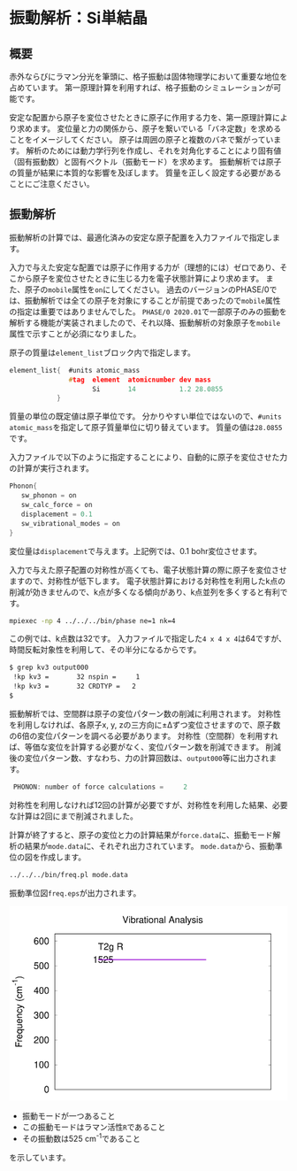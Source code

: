 # 振動解析：Si単結晶

## 概要

赤外ならびにラマン分光を筆頭に、格子振動は固体物理学において重要な地位を占めています。
第一原理計算を利用すれば、格子振動のシミュレーションが可能です。

安定な配置から原子を変位させたときに原子に作用する力を、第一原理計算により求めます。
変位量と力の関係から、原子を繋いでいる「バネ定数」を求めることをイメージしてください。
原子は周囲の原子と複数のバネで繋がっています。
解析のためには動力学行列を作成し、それを対角化することにより固有値（固有振動数）と固有ベクトル（振動モード）を求めます。
振動解析では原子の質量が結果に本質的な影響を及ぼします。
質量を正しく設定する必要があることにご注意ください。

## 振動解析

振動解析の計算では、最適化済みの安定な原子配置を入力ファイルで指定します。

入力で与えた安定な配置では原子に作用する力が（理想的には）ゼロであり、そこから原子を変位させたときに生じる力を電子状態計算により求めます。
また、原子の`mobile`属性を`on`にしてください。
過去のバージョンのPHASE/0では、振動解析では全ての原子を対象にすることが前提であったので`mobile`属性の指定は重要ではありませんでした。
`PHASE/0 2020.01`で一部原子のみの振動を解析する機能が実装されましたので、それ以降、振動解析の対象原子を`mobile`属性で示すことが必須になりました。

原子の質量は`element_list`ブロック内で指定します。

```C
element_list{  #units atomic_mass
               #tag  element  atomicnumber dev mass
                     Si       14           1.2 28.0855
            }
```

質量の単位の既定値は原子単位です。
分かりやすい単位ではないので、`#units atomic_mass`を指定して原子質量単位に切り替えています。
質量の値は`28.0855`です。

入力ファイルで以下のように指定することにより、自動的に原子を変位させた力の計算が実行されます。

```C
Phonon{
   sw_phonon = on
   sw_calc_force = on
   displacement = 0.1
   sw_vibrational_modes = on
}
```

変位量は`displacement`で与えます。上記例では、0.1 bohr変位させます。

入力で与えた原子配置の対称性が高くても、電子状態計算の際に原子を変位させますので、対称性が低下します。
電子状態計算における対称性を利用したk点の削減が効きませんので、k点が多くなる傾向があり、k点並列を多くすると有利です。

```sh
mpiexec -np 4 ../../../bin/phase ne=1 nk=4
```

この例では、k点数は32です。
入力ファイルで指定した`4 x 4 x 4`は64ですが、時間反転対象性を利用して、その半分になるからです。

```sh
$ grep kv3 output000
 !kp kv3 =       32 nspin =     1
 !kp kv3 =       32 CRDTYP =   2
$
```

振動解析では、空間群は原子の変位パターン数の削減に利用されます。
対称性を利用しなければ、各原子x, y, zの三方向に±&Delta;ずつ変位させますので、原子数の6倍の変位パターンを調べる必要があります。
対称性（空間群）を利用すれば、等価な変位を計算する必要がなく、変位パターン数を削減できます。
削減後の変位パターン数、すなわち、力の計算回数は、`output000`等に出力されます。

```C
 PHONON: number of force calculations =     2
```

対称性を利用しなければ12回の計算が必要ですが、対称性を利用した結果、必要な計算は2回にまで削減されました。

計算が終了すると、原子の変位と力の計算結果が`force.data`に、振動モード解析の結果が`mode.data`に、それぞれ出力されています。
`mode.data`から、振動準位の図を作成します。

```sh
../../../bin/freq.pl mode.data
```

振動準位図`freq.eps`が出力されます。

![Si2振動解析](images/freq.svg)

- 振動モードが一つあること
- この振動モードはラマン活性`R`であること
- その振動数は525 cm<sup>-1</sup>であること

を示しています。
